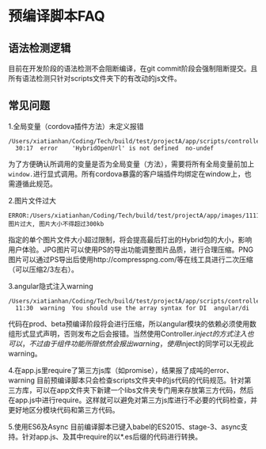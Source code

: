 # 预编译脚本FAQ

## 语法检测逻辑

目前在开发阶段的语法检测不会阻断编译，在git commit阶段会强制阻断提交。且所有语法检测只针对scripts文件夹下的有改动的js文件。

## 常见问题

1.全局变量（cordova插件方法）未定义报错
```
/Users/xiatianhan/Coding/Tech/build/test/projectA/app/scripts/controllers/about.js
  30:17  error    'HybridOpenUrl' is not defined  no-undef
```
为了方便确认所调用的变量是否为全局变量（方法），需要将所有全局变量前加上`window.`进行显式调用。所有cordova暴露的客户端插件均绑定在window上，也需遵循此规范。

2.图片文件过大
```
ERROR:/Users/xiatianhan/Coding/Tech/build/test/projectA/app/images/1111.jpg 图片过大, 图片大小不得超过300kb
```
指定的单个图片文件大小超过限制，将会提高最后打出的Hybrid包的大小，影响用户体验。JPG图片可以使用PS的导出功能调整图片品质，进行合理压缩。PNG图片可以通过PS导出后使用http://compresspng.com/等在线工具进行二次压缩（可以压缩2/3左右）。

3.angular隐式注入warning
```
/Users/xiatianhan/Coding/Tech/build/test/projectA/app/scripts/controllers/about.js
  11:30  warning  You should use the array syntax for DI  angular/di
```
代码在prod、beta预编译阶段将会进行压缩，所以angular模块的依赖必须使用数组形式显式声明，否则发布之后会报错。当然使用Controller.$inject的方式注入也可以，不过由于组件功能所限依然会报出warning，使用$inject的同学可以无视此warning。

4.在app.js里require了第三方js库（如promise），结果报了成吨的error、warning
目前预编译脚本只会检查scripts文件夹中的js代码的代码规范。针对第三方库，可以在app文件夹下新建一个libs文件夹专门用来存放第三方代码，然后在app.js中进行require。这样就可以避免对第三方js库进行不必要的代码检查，并更好地区分模块代码和第三方代码。

5.使用ES6及Async
目前编译脚本已键入babel的ES2015、stage-3、async支持。针对app.js、及其中require的以*.es后缀的代码进行转换。